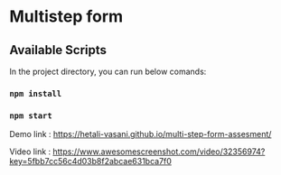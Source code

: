 # Multistep form

## Available Scripts

In the project directory, you can run below comands:

### `npm install`

### `npm start`


Demo link : https://hetali-vasani.github.io/multi-step-form-assesment/

Video link : https://www.awesomescreenshot.com/video/32356974?key=5fbb7cc56c4d03b8f2abcae631bca7f0

